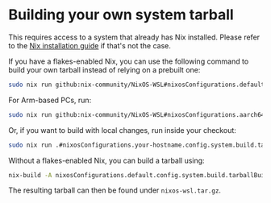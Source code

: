 # Building your own system tarball

This requires access to a system that already has Nix installed. Please refer to the [Nix installation guide](https://nixos.org/guides/install-nix.html) if that\'s not the case.

If you have a flakes-enabled Nix, you can use the following command to
build your own tarball instead of relying on a prebuilt one:

```sh
sudo nix run github:nix-community/NixOS-WSL#nixosConfigurations.default.config.system.build.tarballBuilder
```

For Arm-based PCs, run:

```sh
sudo nix run github:nix-community/NixOS-WSL#nixosConfigurations.aarch64.config.system.build.tarballBuilder
```

Or, if you want to build with local changes, run inside your checkout:

```sh
sudo nix run .#nixosConfigurations.your-hostname.config.system.build.tarballBuilder
```

Without a flakes-enabled Nix, you can build a tarball using:

```sh
nix-build -A nixosConfigurations.default.config.system.build.tarballBuilder && sudo ./result/bin/nixos-wsl-tarball-builder

```

The resulting tarball can then be found under `nixos-wsl.tar.gz`.
